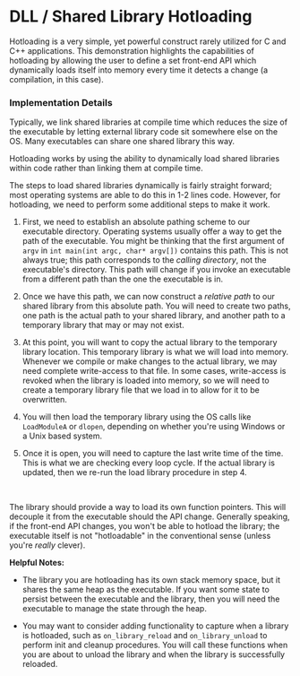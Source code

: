 # DLL / Shared Library Hotloading

Hotloading is a very simple, yet powerful construct rarely utilized for C and C++ applications.
This demonstration highlights the capabilities of hotloading by allowing the user to define a set front-end API
which dynamically loads itself into memory every time it detects a change (a compilation, in this case).

### Implementation Details

Typically, we link shared libraries at compile time which reduces the size
of the executable by letting external library code sit somewhere else on the OS.
Many executables can share one shared library this way.

Hotloading works by using the ability to dynamically load shared libraries within
code rather than linking them at compile time. 

The steps to load shared libraries dynamically is fairly straight forward; most
operating systems are able to do this in 1-2 lines code. However, for hotloading,
we need to perform some additional steps to make it work.

1. First, we need to establish an absolute pathing scheme to our executable directory.
Operating systems usually offer a way to get the path of the executable. You might be
thinking that the first argument of `argv` in `int main(int argc, char* argv[])`
contains this path. This is not always true; this path corresponds to the *calling
directory*, not the executable's directory. This path will change if you invoke an
executable from a different path than the one the executable is in.

2. Once we have this path, we can now construct a *relative path* to our shared library
from this absolute path. You will need to create two paths, one path is the actual
path to your shared library, and another path to a temporary library that may or may
not exist.

3. At this point, you will want to copy the actual library to the temporary library
location. This temporary library is what we will load into memory. Whenever we compile
or make changes to the actual library, we may need complete write-access to that file.
In some cases, write-access is revoked when the library is loaded into memory, so we
will need to create a temporary library file that we load in to allow for it to be
overwritten.

4. You will then load the temporary library using the OS calls like `LoadModuleA`
or `dlopen`, depending on whether you're using Windows or a Unix based system.

5. Once it is open, you will need to capture the last write time of the time. This
is what we are checking every loop cycle. If the actual library is updated, then we
re-run the load library procedure in step 4.

<br>

The library should provide a way to load its own function pointers. This will decouple
it from the executable should the API change. Generally speaking, if the front-end
API changes, you won't be able to hotload the library; the executable itself is not
"hotloadable" in the conventional sense (unless you're *really* clever).

**Helpful Notes:**

- The library you are hotloading has its own stack memory space, but it shares the
same heap as the executable. If you want some state to persist between the executable
and the library, then you will need the executable to manage the state through the heap.

- You may want to consider adding functionality to capture when a library is hotloaded,
such as `on_library_reload` and `on_library_unload` to perform init and cleanup
procedures. You will call these functions when you are about to unload the library
and when the library is successfully reloaded.

